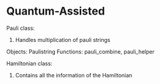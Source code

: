 # Quantum-Assisted

Pauli class:
1) Handles multiplication of pauli strings

Objects: Paulistring
Functions: pauli_combine, pauli_helper

Hamiltonian class:
1) Contains all the information of the Hamiltonian
